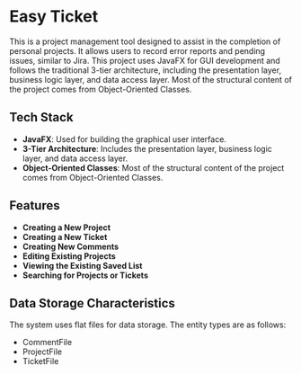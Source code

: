 # Easy Ticket

This is a project management tool designed to assist in the completion of personal projects. It allows users to record error reports and pending issues, similar to Jira. This project uses JavaFX for GUI development and follows the traditional 3-tier architecture, including the presentation layer, business logic layer, and data access layer. Most of the structural content of the project comes from Object-Oriented Classes.

## Tech Stack
- **JavaFX**: Used for building the graphical user interface.
- **3-Tier Architecture**: Includes the presentation layer, business logic layer, and data access layer.
- **Object-Oriented Classes**: Most of the structural content of the project comes from Object-Oriented Classes.

## Features
- **Creating a New Project**
- **Creating a New Ticket**
- **Creating New Comments**
- **Editing Existing Projects**
- **Viewing the Existing Saved List**
- **Searching for Projects or Tickets**

## Data Storage Characteristics
The system uses flat files for data storage. The entity types are as follows:
- CommentFile
- ProjectFile
- TicketFile
